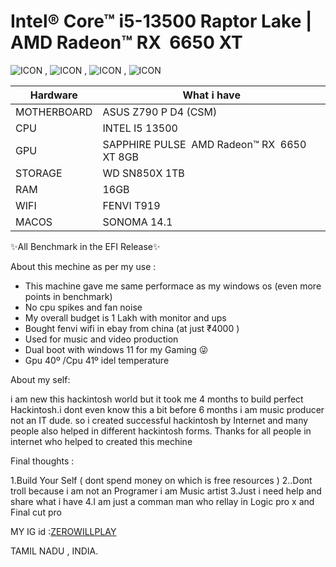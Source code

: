 # Intel® Core™ i5-13500 Raptor Lake | AMD Radeon™ RX  6650 XT


![ICON](https://github.com/IAMZEROBOY/Intel-i5-13500-Raptor-Lake/assets/120309075/88501d6e-8e3e-4396-869e-d2d58ff34e69) , ![ICON](https://github.com/IAMZEROBOY/Intel-i5-13500-Raptor-Lake/assets/120309075/e6d6733f-1b4a-4397-b622-b4de79835378) , ![ICON](https://github.com/IAMZEROBOY/Intel-i5-13500-Raptor-Lake/assets/120309075/8fa4ecb7-459b-436a-8c36-4499ce4daf1c) , ![ICON](https://github.com/IAMZEROBOY/Intel-i5-13500-Raptor-Lake/assets/120309075/183294a8-1fb1-474a-9505-e7cd8a33a3b6)                                                                                                                                                                                                                                                                                                                                                                                                                                                                                        




|Hardware|What i have|
|---|---|
|MOTHERBOARD|ASUS Z790 P D4 (CSM)|
|CPU|INTEL I5 13500|
|GPU|SAPPHIRE PULSE  AMD Radeon™ RX  6650 XT 8GB|
|STORAGE|WD SN850X 1TB|
|RAM|16GB|
|WIFI|FENVI T919|
|MACOS|SONOMA 14.1|

✨All Benchmark in the EFI Release✨

About this mechine as per my use : 
- This machine gave me same performace as my windows os (even more points in benchmark)
- No cpu spikes and fan noise
- My overall budget is 1 Lakh with monitor and ups
- Bought fenvi wifi in ebay from china (at just ₹4000 )
- Used for music and video production
- Dual boot with windows 11 for my Gaming 😜
- Gpu 40º /Cpu 41º idel temperature

About my self:

i am new this hackintosh world but it took me 4 months to build perfect Hackintosh.i dont even know this a bit before 6 months i am music producer not an IT dude. so i created successful  hackintosh by Internet and many people also helped in different hackintosh forms.
Thanks for all people in internet who helped to created this mechine

Final thoughts :

1.Build Your Self ( dont spend money on which is free resources )
2..Dont troll because i am not an Programer i am Music artist
3.Just i need help and share what i have
4.I am just a comman man who rellay in Logic pro x and Final cut pro
                 
MY IG id :[ZEROWILLPLAY](https://www.instagram.com/zerowillplay/)

TAMIL NADU , INDIA.


